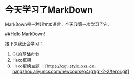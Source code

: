 # 今天学习了MarkDown

MarkDown是一种超文本语言，今天我第一次学习了它。

##Hello MarkDown!

接下来我还会学习：
1. Git的基础命令
1. Hexo框架
1. Hexo更换主题
！[https://qgt-style.oss-cn-hangzhou.aliyuncs.com/newcoursep4/g1/g1-2-2/tenor.gif]
